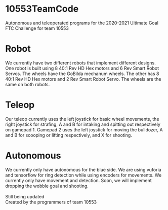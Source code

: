 # 10553TeamCode
Autonomous and teleoperated programs for the 2020-2021 Ultimate Goal FTC Challenge for team 10553
# Robot
We currently have two different robots that implement different designs. One robot is built using 8 40:1 Rev HD Hex motors and 6 Rev Smart Robot Servos. The wheels have the GoBilda mechanum wheels. The other has 8 40:1 Rev HD Hex motors and 2 Rev Smart Robot Servo. The wheels are the same on both robots.  
# Teleop
Our teleop currently uses the left joystick for basic wheel movements, the right joystick for strafing, A and B for intaking and spitting out respectively on gamepad 1. Gamepad 2 uses the left joystick for moving the bulldozer, A and B for scooping or lifting respectively, and X for shooting.
# Autonomous
We currently only have autonomous for the blue side. We are using vuforia and tensorflow for ring detection while using encoders for movements. We currently only have movement and detection. Soon, we will implement dropping the wobble goal and shooting.\
\
Still being updated\
Created by the programmers of team 10553 
